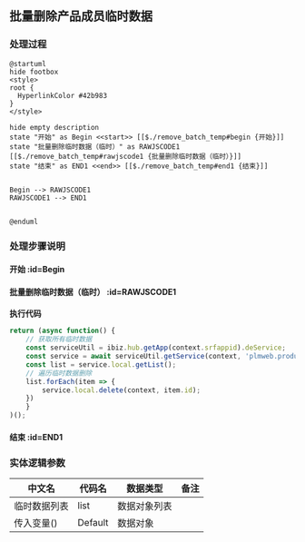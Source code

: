 ## 批量删除产品成员临时数据 <!-- {docsify-ignore-all} -->

   

### 处理过程

```plantuml
@startuml
hide footbox
<style>
root {
  HyperlinkColor #42b983
}
</style>

hide empty description
state "开始" as Begin <<start>> [[$./remove_batch_temp#begin {开始}]]
state "批量删除临时数据（临时）" as RAWJSCODE1  [[$./remove_batch_temp#rawjscode1 {批量删除临时数据（临时）}]]
state "结束" as END1 <<end>> [[$./remove_batch_temp#end1 {结束}]]


Begin --> RAWJSCODE1
RAWJSCODE1 --> END1


@enduml
```


### 处理步骤说明

#### 开始 :id=Begin




#### 批量删除临时数据（临时） :id=RAWJSCODE1



<p class="panel-title"><b>执行代码</b></p>

```javascript
return (async function() { 
    // 获取所有临时数据
    const serviceUtil = ibiz.hub.getApp(context.srfappid).deService;
    const service = await serviceUtil.getService(context, 'plmweb.product_member');
    const list = service.local.getList();
    // 遍历临时数据删除
    list.forEach(item => {
        service.local.delete(context, item.id);
    })
    } 
)();

```

#### 结束 :id=END1






### 实体逻辑参数

|    中文名   |    代码名    |  数据类型      |备注 |
| --------| --------| --------  | --------   |
|临时数据列表|list|数据对象列表||
|传入变量(<i class="fa fa-check"/></i>)|Default|数据对象||
